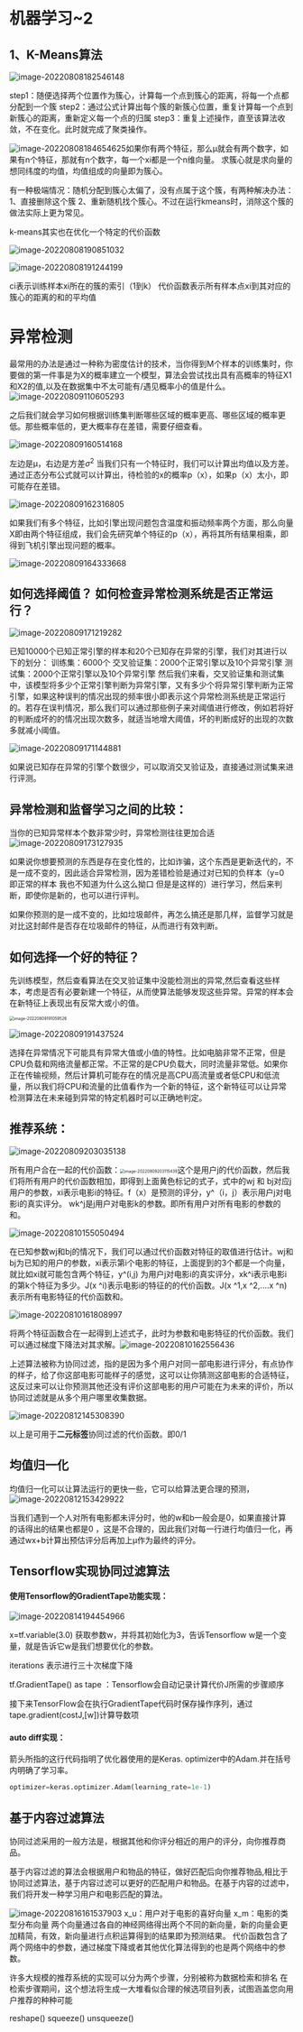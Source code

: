 # **机器学习~2**

## 1、K-Means算法

![image-20220808182546148](C:\Users\haipiw\AppData\Roaming\Typora\typora-user-images\image-20220808182546148.png)

step1：随便选择两个位置作为簇心，计算每一个点到簇心的距离，将每一个点都分配到一个簇
step2：通过公式计算出每个簇的新簇心位置，重复计算每一个点到新簇心的距离，重新定义每一个点的归属
step3：重复上述操作，直至该算法收敛，不在变化。此时就完成了聚类操作。



![image-20220808184654625](C:\Users\haipiw\AppData\Roaming\Typora\typora-user-images\image-20220808184654625.png)如果你有两个特征，那么μ就会有两个数字，如果有n个特征，那就有n个数字，每一个xi都是一个n维向量。
求簇心就是求向量的想同纬度的均值，均值组成的向量即为簇心。

有一种极端情况：随机分配到簇心太偏了，没有点属于这个簇，有两种解决办法：1、直接删除这个簇 2、重新随机找个簇心。不过在运行kmeans时，消除这个簇的做法实际上更为常见。

k-means其实也在优化一个特定的代价函数

![image-20220808190851032](C:\Users\haipiw\AppData\Roaming\Typora\typora-user-images\image-20220808190851032.png)

![image-20220808191244199](C:\Users\haipiw\AppData\Roaming\Typora\typora-user-images\image-20220808191244199.png)

ci表示训练样本xi所在的簇的索引（1到k）
代价函数表示所有样本点xi到其对应的簇心的距离的和的平均值

# 异常检测

最常用的办法是通过一种称为密度估计的技术，当你得到M个样本的训练集时，你要做的第一件事是为X的概率建立一个模型，算法会尝试找出具有高概率的特征X1和X2的值,以及在数据集中不太可能有/遇见概率小的值是什么。![image-20220809110605293](C:\Users\haipiw\AppData\Roaming\Typora\typora-user-images\image-20220809110605293.png)

之后我们就会学习如何根据训练集判断哪些区域的概率更高、哪些区域的概率更低。那些概率低的，更大概率存在差错，需要仔细查看。

![image-20220809160514168](C:\Users\haipiw\AppData\Roaming\Typora\typora-user-images\image-20220809160514168.png)

左边是μ，右边是方差$σ^2$  当我们只有一个特征时，我们可以计算出均值以及方差。通过正态分布公式就可以计算出，待检验的x的概率p（x），如果p（x）太小，即可能存在差错。

![image-20220809162316805](C:\Users\haipiw\AppData\Roaming\Typora\typora-user-images\image-20220809162316805.png)

如果我们有多个特征，比如引擎出现问题包含温度和振动频率两个方面，那么向量X即由两个特征组成，我们会先研究单个特征的p（x），再将其所有结果相乘，即得到飞机引擎出现问题的概率。

![image-20220809164333668](C:\Users\haipiw\AppData\Roaming\Typora\typora-user-images\image-20220809164333668.png)

## **如何选择阈值？ 如何检查异常检测系统是否正常运行？**

![image-20220809171219282](C:\Users\haipiw\AppData\Roaming\Typora\typora-user-images\image-20220809171219282.png)

已知10000个已知正常引擎的样本和20个已知存在异常的引擎，我们对其进行以下的划分：
训练集：6000个
交叉验证集：2000个正常引擎以及10个异常引擎
测试集：2000个正常引擎以及10个异常引擎
然后我们来看，交叉验证集和测试集中，该模型将多少个正常引擎判断为异常引擎，又有多少个将异常引擎判断为正常引擎，如果这种误判的情况出现的频率很小即表示这个异常检测系统是正常运行的。若存在误判情况，那么我们可以通过那些例子来对阈值进行修改，例如若将好的判断成坏的的情况出现次数多，就适当地增大阈值，坏的判断成好的出现的次数多就减小阈值。

![image-20220809171144881](C:\Users\haipiw\AppData\Roaming\Typora\typora-user-images\image-20220809171144881.png)

如果说已知存在异常的引擎个数很少，可以取消交叉验证及，直接通过测试集来进行评测。

## 异常检测和监督学习之间的比较：

当你的已知异常样本个数非常少时，异常检测往往更加合适![image-20220809173127935](C:\Users\haipiw\AppData\Roaming\Typora\typora-user-images\image-20220809173127935.png)

如果说你想要预测的东西是存在变化性的，比如诈骗，这个东西是更新迭代的，不是一成不变的，因此适合异常检测，因为差错检验是通过对已知的负样本（y=0 即正常的样本 我也不知道为什么这么拗口 但是是这样的）进行学习，然后来判断，即使你是新的，也可以进行评判。

如果你预测的是一成不变的，比如垃圾邮件，再怎么搞还是那几样，监督学习就是对比这封邮件是否存在垃圾邮件的特征，从而进行有效判断。

## 如何选择一个好的特征？

先训练模型，然后查看算法在交叉验证集中没能检测出的异常,然后查看这些样本，考虑是否有必要新建一个特征，从而使算法能够发现这些异常。异常的样本会在新特征上表现出有反常大或小的值。

<img src="C:\Users\haipiw\AppData\Roaming\Typora\typora-user-images\image-20220809191059526.png" alt="image-20220809191059526" style="zoom:50%;" />

![image-20220809191437524](C:\Users\haipiw\AppData\Roaming\Typora\typora-user-images\image-20220809191437524.png)

选择在异常情况下可能具有异常大值或小值的特性。比如电脑非常不正常，但是CPU负载和网络流量都正常。不正常的是CPU负载大，同时流量非常低。如果你正在传输视频，然后计算机可能存在的情况是高CPU高流量或者低CPU和低流量，所以我们将CPU和流量的比值看作为一个新的特征，这个新特征可以让异常检测算法在未来碰到异常的特定机器时可以正确地判定。

## 推荐系统：

![image-20220809203035138](C:\Users\haipiw\AppData\Roaming\Typora\typora-user-images\image-20220809203035138.png)

所有用户合在一起的代价函数：<img src="C:\Users\haipiw\AppData\Roaming\Typora\typora-user-images\image-20220809203115439.png" alt="image-20220809203115439" style="zoom:50%;" />这个是用户j的代价函数，然后我们将所有用户的代价函数相加，即得到上面黄色标记的式子，式中的wj 和 bj对应j用户的参数，xi表示电影i的特征。f（x）是预测的评分，y^（i，j）表示用户j对电影i的真实评分。 wk^j是j用户对电影k的参数。即所有用户对所有电影的参数的和。

![image-20220810155050494](C:\Users\haipiw\AppData\Roaming\Typora\typora-user-images\image-20220810155050494.png)

在已知参数wj和bj的情况下，我们可以通过代价函数对特征的取值进行估计。wj和bj为已知的用户的参数，xi表示第i个电影的特征，上面提到的3个都是一个向量，就比如xi就可能包含两个特征，y^(i,j) 为用户j对电影i的真实评分，xk^i表示电影i的第k个特征为多少。J(x ^i)表示电影i的特征的的代价函数。J(x ^1,x ^2,....x ^n)表示所有电影特征的代价函数和。

![image-20220810161808997](C:\Users\haipiw\AppData\Roaming\Typora\typora-user-images\image-20220810161808997.png)

将两个特征函数合在一起得到上述式子，此时为参数和电影特征的代价函数。我们可以通过梯度下降法对其求解。![image-20220810162556436](C:\Users\haipiw\AppData\Roaming\Typora\typora-user-images\image-20220810162556436.png)

上述算法被称为协同过滤，指的是因为多个用户对同一部电影进行评分，有点协作的样子，给了你这部电影可能样子的感觉，这可以让你猜测这部电影的合适特征，这反过来可以让你预测其他还没有评价这部电影的用户可能在为未来的评价，所以协同过滤就是从多个用户哪里收集数据。

![image-20220812145308390](C:\Users\haipiw\AppData\Roaming\Typora\typora-user-images\image-20220812145308390.png)

以上是可用于**二元标签**协同过滤的代价函数。即0/1

## 均值归一化

均值归一化可以让算法运行的更快一些，它可以给算法更合理的预测，![image-20220812153429922](C:\Users\haipiw\AppData\Roaming\Typora\typora-user-images\image-20220812153429922.png)

当我们遇到一个人对所有电影都未评分时，他的w和b一般会是0，如果直接计算的话得出的结果也都是0 ，这是不合理的，因此我们对每一行进行均值归一化，再通过wx+b计算出预估评分后再加上μ作为最终的评分。

## Tensorflow实现协同过滤算法

#### 使用Tensorflow的GradientTape功能实现：

![image-20220814194454966](C:\Users\haipiw\AppData\Roaming\Typora\typora-user-images\image-20220814194454966.png)

x=tf.variable(3.0) 获取参数w，并将其初始化为3，告诉Tensorflow w是一个变量，就是告诉它w是我们想要优化的参数。

iterations 表示进行三十次梯度下降

tf.GradientTape() as tape ：Tensorflow会自动记录计算代价J所需的步骤顺序

接下来TensorFlow会在执行GradientTape代码时保存操作序列，通过tape.gradient(costJ,[w])计算导数项

#### auto diff实现：

箭头所指的这行代码指明了优化器使用的是Keras. optimizer中的Adam.并在括号内明确了学习率。

```python
optimizer=keras.optimizer.Adam(learning_rate=1e-1)
```

## 基于内容过滤算法 

协同过滤采用的一般方法是，根据其他和你评分相近的用户的评分，向你推荐商品。

基于内容过滤的算法会根据用户和物品的特征，做好匹配后向你推荐物品,相比于协同过滤算法，基于内容过滤可以更好的匹配用户和物品。在基于内容的过滤中，我们将开发一种学习用户和电影匹配的算法。

![image-20220816161537903](C:\Users\haipiw\AppData\Roaming\Typora\typora-user-images\image-20220816161537903.png)
x_u：用户对于电影的喜好向量
x_m：电影的类型分布向量
两个向量通过各自的神经网络得出两个不同的新向量，新的向量会更加精简，有效，新向量进行点积运算得到的结果即为预测结果。
代价函数包含了两个网络中的参数，通过梯度下降或者其他优化算法得到的也是两个网络中的参数。

许多大规模的推荐系统的实现可以分为两个步骤，分别被称为数据检索和排名
在检索步骤期间，这个想法将生成一大堆看似合理的候选项目列表，试图涵盖您向用户推荐的种种可能

















reshape()
squeeze()
unsqueeze()
